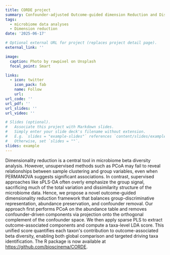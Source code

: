 ```yaml
---
title: CORDE project
summary: Confounder-adjusted Outcome-guided dimension Reduction and Discriminant Effect size
tags:
  - microbiome data analyses
  - Dimension reduction
date: '2025-06-17'

# Optional external URL for project (replaces project detail page).
external_link: ''

image:
  caption: Photo by rawpixel on Unsplash
  focal_point: Smart

links:
  - icon: twitter
    icon_pack: fab
    name: Follow
    url: 
url_code: ''
url_pdf: ''
url_slides: ''
url_video: ''

# Slides (optional).
#   Associate this project with Markdown slides.
#   Simply enter your slide deck's filename without extension.
#   E.g. `slides = "example-slides"` references `content/slides/example-slides.md`.
#   Otherwise, set `slides = ""`.
slides: example
---
```


Dimensionality reduction is a central tool in microbiome beta diversity analysis. However, unsupervised methods such as PCoA may fail to reveal relationships between sample clustering and group variables, even when PERMANOVA suggests significant associations. In contrast, supervised approaches like sPLS-DA often overly emphasize the group signal, sacrificing much of the total variation and dissimilarity structure of the microbiome data. Hence, we propose a novel outcome-guided dimensionality reduction framework that balances group-discriminative representation, abundance preservation, and confounder removal. Our approach first performs PCoA on the abundance table and removes confounder-driven components via projection onto the orthogonal complement of the confounder space. We then apply sparse PLS to extract outcome-associated components and compute a taxa-level LDA score. This unified score quantifies each taxon's contribution to outcome-associated beta diversity, enabling both global comparison and targeted driving taxa identification. The R package is now available at https://github.com/bioscinema/CORDE.
